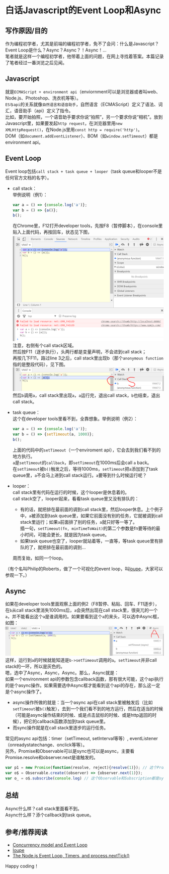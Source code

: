 # 白话Javascript的Event Loop和Async

## 写作原因/目的
作为编程初学者，尤其是前端的编程初学者，免不了会问：什么是Javascript？Event Loop是什么？Async？Async？！Async！...  
笔者就是这样一个编程初学者，他带着上面的问题，在网上寻找着答案。本篇记录了笔者经过一番浏览之后见闻。  

## Javascript
就是`ECMAScript + environment api`（enviornment可以是浏览器或者叫web、Node.js、Photoshop、洗衣机等等）。   
`ES与api`的关系就像`自然语言和语音助手`，自然语言（ECMAScript）定义了语法、词汇，语音助手（api）定义了指令。  
比如，要开始拍照，一个语音助手要求你说“拍照”，另一个要求你说“相机”。放到Javascript里，如果要发起`http request`，在浏览器里用`new XMLHttpRequest()`，在Node.js里用`const http = require('http')`。  
DOM（如`document.addEventListener`）、BOM（如`window.setTimeout`）都是environment api。  

## Event Loop
Event loop包括`call stack + task queue + looper`（task queue和looper不是任何官方文档的名字）。  

- call stack：  
  举例说明（例1）：
  ```js
  var a = () => {console.log('a')};
  var b = () => {a()};
  b();
  ```
  在Chrome里，F12打开developer tools，先按F8（暂停脚本），在console里贴入上面代码，再按回车，状态见下图，   
  ![after-enter](./after-enter.png)  
  注意，右侧有个call stack区域。  
  然后按F11（逐步执行），头两行都是变量声明，不会进到call stack；  
  再按几下F11，路过line 3之后，call stack里出现b（那个`anonymous function`指的是整段代码），见下图。   
  ![after-line3](./after-line3.png)  
  然后`b`调用`a`，call stack里出现`a`，`a`运行完，退出call stack，`b`也结束，退出call stack。  

- task queue：  
  这个在developer tools里看不到，全靠想象。举例说明（例2）：  
  ```js
  var a = () => {console.log('a')};
  var b = () => {setTimeout(a, 1000)};
  b();
  ```
  上面的代码中的`setTimeout`（一个enviroment api），它会去到我们看不到的地方执行。  
  `a`是`setTimeout`的`callback`，即`setTimeout`在1000ms后会call `a` back。  
  在`setTimeout`被`b()`触发之后，等待1000ms，`setTimeout`把`a`添加到了task queue里，`a`不会马上进到call stack运行。`a`要等到什么时候运行呢？

- looper：  
  call stack里有代码在运行的时候，这个looper是休息着的。  
  call stack空了，looper起来，看看task queue里又没有排队的：  
  - 有的话，就把排在最前面的调到call stack里，然后looper休息。上个例子中，`a`被添加到task queue里，如果它前面没有别的任务，它就被调到call stack里运行；如果`a`前面排了别的任务，`a`就只好等一等了。  
    插一句，`setTimeout(fn, minTimeToWait)`的第二个参数是fn要等待的最小时间，可能会更长，就是因为task queue。
  - 如果task queue也空了，looper就站着等，一直等，等task queue里有排队的了，就把排在最前面的调到...  

  周而复始，如同一个loop。   

（有个名叫Philip的Roberts，做了一个可视化的event loop，叫[loupe][]，大家可以参观一下。）  

## Async
如果在developer tools里面观察上面的例2（F8暂停、粘贴、回车、F11逐步），在`b`从call stack里消失1000ms后，`a`会突然出现在call stack里，很突兀的一个`a`，并不能看出这个`a`是谁调用的。如果要看到这个`a`的来头，可以选中Async框，如图：    
![async-checkbox](./async-checkbox.png)  
这样，运行到`a`的时候就能知道是`b->setTimeout`调用的`a`。`setTimeout`并非call stack的一环，所以是灰色的。    
嗯，选中了Async，Async，Async。那么，Async就是：  
如果一个environment api的参数包含callback函数，那有很大可能，这个api执行的是个async操作。如果需要选中Async框才能看到这个api的存在，那么这一定是个async操作了。  
- async操作所做的就是：当一个async api在call stack里被触发后（比如`setTimeout`被`b()`触发），去到一个我们看不到的地方运行，然后在适当的时候（可能是async操作结束的时候、或是点击鼠标的时候、或是http返回的时候），把它的callback函数添加到task queue里。  
- 而sync操作就是在call stack里逐步的运行任务。  

常见的async api包括：timer（setTimeout, setInterval等等）, eventListener（onreadystatechange、onclick等等）。  
另外，Promise和Observable可以是sync也可以是async，主要看Promise.resolve和observer.next是谁触发的。  

```js
var p1 = new Promise(function(resolve, reject){resolve(1)}); // 这个Promise是sync操作
var o$ = Observable.create((observer) => {observer.next(1)}); 
var o_ = o$.subscribe(console.log) // 这个Observable和Subscription都是sync操作
```

## 总结 
Async什么样？call stack里面看不到。  
Async什么样？添个callback到task queue。  

## 参考/推荐阅读

- [Concurrency model and Event Loop][]
- [loupe][]
- [The Node.js Event Loop, Timers, and process.nextTick()][]

Happy coding！

[Concurrency model and Event Loop]: https://developer.mozilla.org/en-US/docs/Web/JavaScript/EventLoop
[loupe]: http://latentflip.com/loupe
[The Node.js Event Loop, Timers, and process.nextTick()]: https://github.com/nodejs/node/blob/master/doc/topics/event-loop-timers-and-nexttick.md